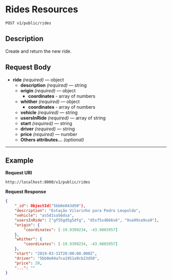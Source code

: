 # Rides Resources

    POST v1/public/rides

## Description
Create and return the new ride.

## Request Body

- **ride** _(required)_ — object
    - **description** _(required)_ — string
    - **origin** _(required)_ — object
        - **coordinates** - array of numbers
    - **whither** _(required)_ — object
        - **coordinates** - array of numbers
    - **vehicle** _(required)_ — string
    - **usersInRide** _(required)_ — array of string
    - **start** _(required)_ — string
    - **driver** _(required)_ — string
    - **price** _(required)_ — number
    - **Others attributes...** _(optional)_

***

## Example
**Request URI**

    http://localhost:8000/v1/public/rides

**Request Response**
``` json
{
    "_id": ObjectId("5bb0e043d50"),
    "description": "Estação Vilarinho para Pedro Leopoldo",
    "vehicle": "as5d1sa56dsa",
    "usersInRide": ["gf55gd5g5dfg", "d5sf5sd666s6", "9sa99sa9sa9"],
    "origin": {
        "coordinates": [-19.9399234, -43.9803957]
    },
    "whither": {
        "coordinates": [-19.9399234, -43.9803957]
    },
    "start": "2019-03-31T20:00:00.000Z",
    "driver": "5bb0e04a7ca1951a9cb23d50",
    "price": 20,
    "...": ""
}
```